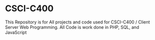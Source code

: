 # CSCI-C400
This Repository is for All projects and code used for CSCI-C400 / Client Server Web Programming. All Code is work done in PHP, SQL, and JavaScript
